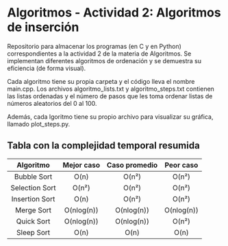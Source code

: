 # Algoritmos - Actividad 2: Algoritmos de inserción

Repositorio para almacenar los programas (en C y en Python) correspondientes a la actividad 2 de la materia de Algoritmos. Se implementan diferentes algoritmos de ordenación y se demuestra su eficiencia (de forma visual).

Cada algoritmo tiene su propia carpeta y el código lleva el nombre main.cpp. Los archivos algoritmo_lists.txt y algoritmo_steps.txt contienen las listas ordenadas y el número de pasos que les toma ordenar listas de números aleatorios del 0 al 100.

Además, cada lgoritmo tiene su propio archivo para visualizar su gráfica, llamado plot_steps.py.

## Tabla con la complejidad temporal resumida

| Algoritmo       | Mejor caso | Caso promedio | Peor caso  |
| :-------------: | :--------: | :-----------: | :--------: |
| Bubble Sort     | O(n)       | O(n²)         | O(n²)      |
| Selection Sort  | O(n²)      | O(n²)         | O(n²)      |
| Insertion Sort  | O(n)       | O(n²)         | O(n²)      |
| Merge Sort      | O(nlog(n)) | O(nlog(n))    | O(nlog(n)) |
| Quick Sort      | O(nlog(n)) | O(nlog(n))    | O(n²)      |
| Sleep Sort      | O(n)       | O(n)          | O(n)       |
